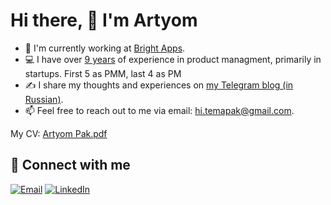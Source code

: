 # Hi there, 👋 I'm Artyom

- 💼 I'm currently working at [Bright Apps](https://apps.apple.com/tr/app/bright-english-for-beginners/id1258621855).
- 💻 I have over [9 years](https://www.linkedin.com/in/artyompak/) of experience in product managment, primarily in startups. First 5 as PMM, last 4 as PM
- ✍️ I share my thoughts and experiences on [my Telegram blog (in Russian)](https://t.me/temapak).
- 📫 Feel free to reach out to me via email: [hi.temapak@gmail.com](mailto:hi.temapak@gmail.com).

My CV: [Artyom Pak.pdf](https://drive.google.com/uc?export=download&id=1XdiYhkt1tOmDsnZJpHsIOysaQA5KaJOL)

## 🤝 Connect with me

[![Email](https://img.shields.io/badge/ttema93@gmail.com-red?style=for-the-badge&logo=gmail&logoColor=white)](mailto:ttema93@gmail.com)
[![LinkedIn](https://img.shields.io/badge/LinkedIn-blue?style=for-the-badge&logo=linkedin&logoColor=white)](https://www.linkedin.com/in/artyompak/)
